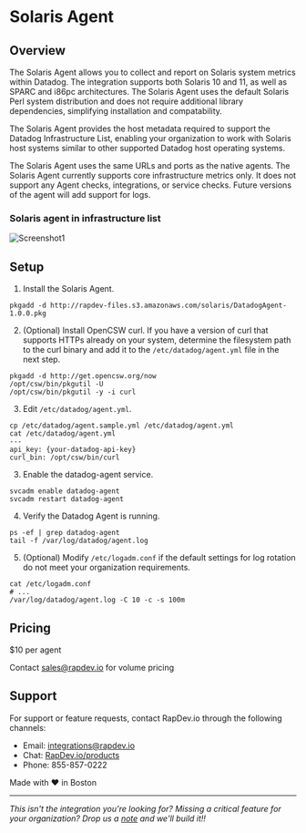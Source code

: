# Solaris Agent
## Overview

The Solaris Agent allows you to collect and report on Solaris system metrics within Datadog. The integration supports both Solaris 10 and 11, as well as SPARC and i86pc architectures. The Solaris Agent uses the default Solaris Perl system distribution and does not require additional library dependencies, simplifying installation and compatability.

The Solaris Agent provides the host metadata required to support the Datadog Infrastructure List, enabling your organization to work with Solaris host systems similar to other supported Datadog host operating systems.

The Solaris Agent uses the same URLs and ports as the native agents. The Solaris Agent currently supports core infrastructure metrics only. It does not support any Agent checks, integrations, or service checks. Future versions of the agent will add support for logs.

### Solaris agent in infrastructure list

![Screenshot1](https://raw.githubusercontent.com/DataDog/marketplace/master/rapdev_solaris_agent/images/1.png)

## Setup

1. Install the Solaris Agent. 
```
pkgadd -d http://rapdev-files.s3.amazonaws.com/solaris/DatadogAgent-1.0.0.pkg
```

2. (Optional) Install OpenCSW curl. If you have a version of curl that supports HTTPs already on your system, determine the filesystem path to the curl binary and add it to the `/etc/datadog/agent.yml` file in the next step.
```
pkgadd -d http://get.opencsw.org/now
/opt/csw/bin/pkgutil -U
/opt/csw/bin/pkgutil -y -i curl 
```

3. Edit `/etc/datadog/agent.yml`.
```
cp /etc/datadog/agent.sample.yml /etc/datadog/agent.yml
cat /etc/datadog/agent.yml
---
api_key: {your-datadog-api-key}
curl_bin: /opt/csw/bin/curl
```

3. Enable the datadog-agent service.
```
svcadm enable datadog-agent
svcadm restart datadog-agent
```

4. Verify the Datadog Agent is running.
```
ps -ef | grep datadog-agent
tail -f /var/log/datadog/agent.log
```

5. (Optional) Modify `/etc/logadm.conf` if the default settings for log rotation do not meet your organization requirements.
```
cat /etc/logadm.conf
# ...
/var/log/datadog/agent.log -C 10 -c -s 100m
```

## Pricing

$10 per agent

Contact sales@rapdev.io for volume pricing

## Support

For support or feature requests, contact RapDev.io through the following channels: 

 - Email: integrations@rapdev.io 
 - Chat: [RapDev.io/products](https://rapdev.io/products)
 - Phone: 855-857-0222 
 
 Made with ❤️ in Boston

 ---

*This isn't the integration you're looking for? Missing a critical feature for your organization? Drop us a [note](mailto:integrations@rapdev.io) and we'll build it!!*
